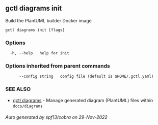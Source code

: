 ## gctl diagrams init

Build the PlantUML builder Docker image

```
gctl diagrams init [flags]
```

### Options

```
  -h, --help   help for init
```

### Options inherited from parent commands

```
      --config string   config file (default is $HOME/.gctl.yaml)
```

### SEE ALSO

* [gctl diagrams](gctl_diagrams.md)	 - Manage generated diagram (PlantUML) files within `docs/diagrams`

###### Auto generated by spf13/cobra on 29-Nov-2022
